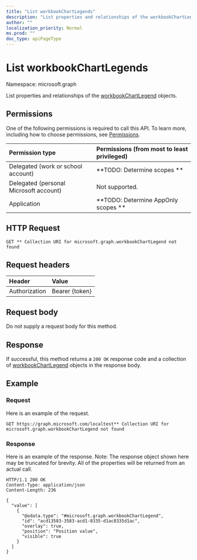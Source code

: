 ```yaml
---
title: "List workbookChartLegends"
description: "List properties and relationships of the workbookChartLegend objects."
author: ""
localization_priority: Normal
ms.prod: ""
doc_type: apiPageType
---
```


# List workbookChartLegends

Namespace: microsoft.graph

List properties and relationships of the [workbookChartLegend](../resources/workbookchartlegend.md) objects.

## Permissions
One of the following permissions is required to call this API. To learn more, including how to choose permissions, see [Permissions](/concepts/permissions-reference.md).

|Permission type|Permissions (from most to least privileged)|
|:---|:---|
|Delegated (work or school account)|**TODO: Determine scopes **|
|Delegated (personal Microsoft account)|Not supported.|
|Application|**TODO: Determine AppOnly scopes **|

## HTTP Request
<!-- {
  "blockType": "ignored"
}
-->
``` http
GET ** Collection URI for microsoft.graph.workbookChartLegend not found
```

## Request headers
|Header|Value|
|:---|:---|
|Authorization|Bearer {token}|

## Request body
Do not supply a request body for this method.

## Response
If successful, this method returns a `200 OK` response code and a collection of [workbookChartLegend](../resources/workbookchartlegend.md) objects in the response body.

## Example

### Request
Here is an example of the request.
<!-- {
  "blockType": "request",
  "name": "get_workbookchartlegend"
}
-->
``` http
GET https://graph.microsoft.com/localtest** Collection URI for microsoft.graph.workbookChartLegend not found
```

### Response
Here is an example of the response. Note: The response object shown here may be truncated for brevity. All of the properties will be returned from an actual call.
<!-- {
  "blockType": "response",
  "truncated": true,
  "@odata.type": "collection(microsoft.graph.workbookchartlegend)"
}
-->
``` http
HTTP/1.1 200 OK
Content-Type: application/json
Content-Length: 236

{
  "value": [
    {
      "@odata.type": "#microsoft.graph.workbookChartLegend",
      "id": "acd13583-3583-acd1-8335-d1ac8335d1ac",
      "overlay": true,
      "position": "Position value",
      "visible": true
    }
  ]
}
```

